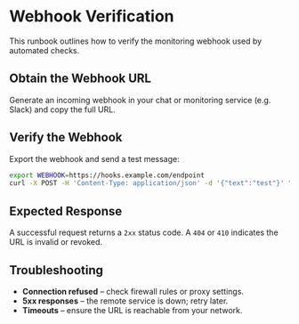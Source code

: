 # Webhook Verification

This runbook outlines how to verify the monitoring webhook used by automated checks.

## Obtain the Webhook URL

Generate an incoming webhook in your chat or monitoring service (e.g. Slack) and copy the full URL.

## Verify the Webhook

Export the webhook and send a test message:

```bash
export WEBHOOK=https://hooks.example.com/endpoint
curl -X POST -H 'Content-Type: application/json' -d '{"text":"test"}' "$WEBHOOK"
```

## Expected Response

A successful request returns a `2xx` status code. A `404` or `410` indicates the URL is invalid or revoked.

## Troubleshooting

- **Connection refused** – check firewall rules or proxy settings.
- **5xx responses** – the remote service is down; retry later.
- **Timeouts** – ensure the URL is reachable from your network.

